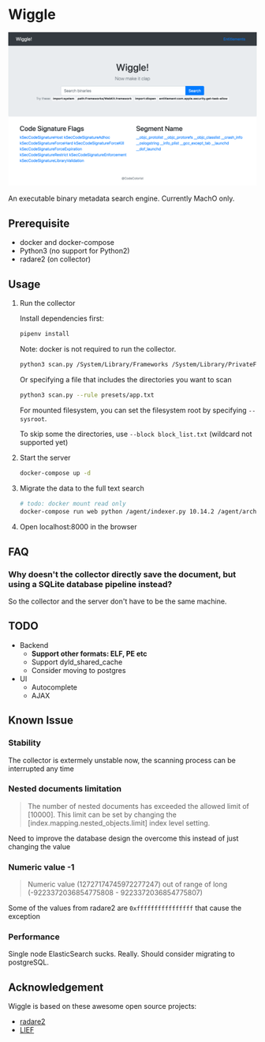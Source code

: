 # Wiggle

![Screenshot](screenshot.png)

An executable binary metadata search engine. Currently MachO only.

## Prerequisite

* docker and docker-compose
* Python3 (no support for Python2)
* radare2 (on collector)

## Usage

1. Run the collector

    Install dependencies first:
    ```sh
    pipenv install
    ```

    Note: docker is not required to run the collector.

    ```sh
    python3 scan.py /System/Library/Frameworks /System/Library/PrivateFrameworks /usr/lib /usr/bin /usr/sbin /sbin /usr/libexec
    ```

    Or specifying a file that includes the directories you want to scan

    ```sh
    python3 scan.py --rule presets/app.txt
    ```

    For mounted filesystem, you can set the filesystem root by specifying `--sysroot`.

    To skip some the directories, use `--block block_list.txt` (wildcard not supported yet)

1. Start the server

    ```sh
    docker-compose up -d
    ```

1. Migrate the data to the full text search

    ```sh
    # todo: docker mount read only
    docker-compose run web python /agent/indexer.py 10.14.2 /agent/archive.db
    ```

1. Open localhost:8000 in the browser

## FAQ

### Why doesn't the collector directly save the document, but using a SQLite database pipeline instead?

So the collector and the server don't have to be the same machine.

## TODO

- Backend
    - **Support other formats: ELF, PE etc**
    - Support dyld_shared_cache
    - Consider moving to postgres
- UI
    - Autocomplete
    - AJAX

## Known Issue

### Stability

The collector is extermely unstable now, the scanning process can be interrupted any time

### Nested documents limitation

> The number of nested documents has exceeded the allowed limit of [10000]. This limit can be set by changing the [index.mapping.nested_objects.limit] index level setting.

Need to improve the database design the overcome this instead of just changing the value

### Numeric value -1

> Numeric value (12727174745972277247) out of range of long (-9223372036854775808 - 9223372036854775807)

Some of the values from radare2 are `0xffffffffffffffff` that cause the exception

### Performance

Single node ElasticSearch sucks. Really. Should consider migrating to postgreSQL.

## Acknowledgement

Wiggle is based on these awesome open source projects:

* [radare2](https://rada.re/r/)
* [LIEF](https://lief.quarkslab.com/)
